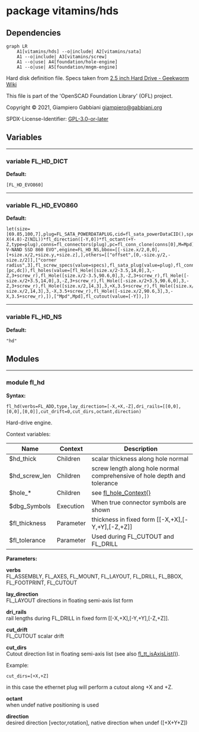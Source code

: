 # package vitamins/hds

## Dependencies

```mermaid
graph LR
    A1[vitamins/hds] --o|include| A2[vitamins/sata]
    A1 --o|include| A3[vitamins/screw]
    A1 --o|use| A4[foundation/hole-engine]
    A1 --o|use| A5[foundation/mngm-engine]
```

Hard disk definition file. Specs taken from [2.5 inch Hard Drive - Geekworm
Wiki](https://wiki.geekworm.com/2.5_inch_Hard_Drive)

This file is part of the 'OpenSCAD Foundation Library' (OFL) project.

Copyright © 2021, Giampiero Gabbiani <giampiero@gabbiani.org>

SPDX-License-Identifier: [GPL-3.0-or-later](https://spdx.org/licenses/GPL-3.0-or-later.html)


## Variables

---

### variable FL_HD_DICT

__Default:__

    [FL_HD_EVO860]

---

### variable FL_HD_EVO860

__Default:__

    let(size=[69.85,100,7],plug=FL_SATA_POWERDATAPLUG,cid=fl_sata_powerDataCID(),specs=M3_cs_cap_screw,screw_r=screw_radius(specs),Mpd=T(-X(4.8)-Z(NIL))*fl_direction([-Y,0])*fl_octant(+Y-Z,type=plug),conns=fl_connectors(plug),pc=fl_conn_clone(conns[0],M=Mpd),dc=fl_conn_clone(conns[1],M=Mpd))fl_Object(name="Samsung V-NAND SSD 860 EVO",engine=FL_HD_NS,bbox=[[-size.x/2,0,0],[+size.x/2,+size.y,+size.z],],others=[["offset",[0,-size.y/2,-size.z/2]],["corner radius",3],fl_screw_specs(value=specs),fl_sata_plug(value=plug),fl_connectors(value=[pc,dc]),fl_holes(value=[fl_Hole([size.x/2-3.5,14,0],3,-Z,3+screw_r),fl_Hole([size.x/2-3.5,90.6,0],3,-Z,3+screw_r),fl_Hole([-size.x/2+3.5,14,0],3,-Z,3+screw_r),fl_Hole([-size.x/2+3.5,90.6,0],3,-Z,3+screw_r),fl_Hole([size.x/2,14,3],3,+X,3.5+screw_r),fl_Hole([size.x/2,90.6,3],3,+X,3.5+screw_r),fl_Hole([-size.x/2,14,3],3,-X,3.5+screw_r),fl_Hole([-size.x/2,90.6,3],3,-X,3.5+screw_r),]),["Mpd",Mpd],fl_cutout(value=[-Y]),])

---

### variable FL_HD_NS

__Default:__

    "hd"

## Modules

---

### module fl_hd

__Syntax:__

    fl_hd(verbs=FL_ADD,type,lay_direction=[-X,+X,-Z],dri_rails=[[0,0],[0,0],[0,0]],cut_drift=0,cut_dirs,octant,direction)

Hard-drive engine.

Context variables:

| Name           | Context   | Description                           |
| ------------   | -------   | ------------------------------------- |
| $hd_thick      | Children  | scalar thickness along hole normal    |
| $hd_screw_len  | Children  | screw length along hole normal comprehensive of hole depth and tolerance |
| $hole_*        | Children  | see [fl_hole_Context{}](../foundation/hole-engine.md#module-fl_hole_context)                 |
| $dbg_Symbols   | Execution | When true connector symbols are shown |
| $fl_thickness  | Parameter | thickness in fixed form [[-X,+X],[-Y,+Y],[-Z,+Z]]  |
| $fl_tolerance  | Parameter | Used during FL_CUTOUT and FL_DRILL    |


__Parameters:__

__verbs__  
FL_ASSEMBLY, FL_AXES, FL_MOUNT, FL_LAYOUT, FL_DRILL, FL_BBOX, FL_FOOTPRINT, FL_CUTOUT

__lay_direction__  
FL_LAYOUT directions in floating semi-axis list form

__dri_rails__  
rail lengths during FL_DRILL in fixed form [[-X,+X],[-Y,+Y],[-Z,+Z]].

__cut_drift__  
FL_CUTOUT scalar drift

__cut_dirs__  
Cutout direction list in floating semi-axis list (see also [fl_tt_isAxisList()](../foundation/traits-engine.md#function-fl_tt_isaxislist)).

Example:

    cut_dirs=[+X,+Z]

in this case the ethernet plug will perform a cutout along +X and +Z.



__octant__  
when undef native positioning is used

__direction__  
desired direction [vector,rotation], native direction when undef ([+X+Y+Z])


